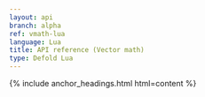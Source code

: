 ```yaml
---
layout: api
branch: alpha
ref: vmath-lua
language: Lua
title: API reference (Vector math)
type: Defold Lua
---
```

{% include anchor_headings.html html=content %}